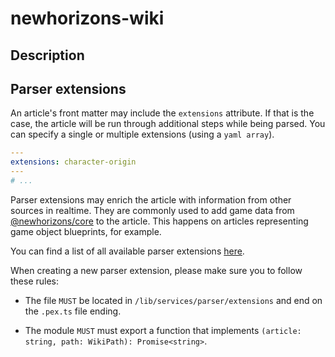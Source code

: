 # newhorizons-wiki

## Description

## Parser extensions

An article's front matter may include the `extensions` attribute. If that is the case, the article will be run through additional steps while being parsed. You can specify a single or multiple extensions (using a `yaml array`).

```yaml
---
extensions: character-origin
---
# ...
```

Parser extensions may enrich the article with information from other sources in realtime. They are commonly used to add game data from [@newhorizons/core](https://github.com/satellite-games/newhorizons-core) to the article. This happens on articles representing game object blueprints, for example.

You can find a list of all available parser extensions [here](/lib/services/parser/parser-extension.registry.ts).

When creating a new parser extension, please make sure you to follow these rules:

- The file `MUST` be located in `/lib/services/parser/extensions` and end on the `.pex.ts` file ending.

- The module `MUST` must export a function that implements `(article: string, path: WikiPath): Promise<string>`.
